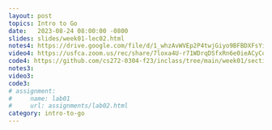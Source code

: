 ```yaml
---
layout: post
topics: Intro to Go
date:   2023-08-24 08:00:00 -0800
slides: slides/week01-lec02.html
notes4: https://drive.google.com/file/d/1_whzAvWVEp2P4twjGiyo9BFBDXFsYia4/view?usp=share_link
video4: https://usfca.zoom.us/rec/share/7loxa4U-r71WDrqDSfxRn6e0ieACyCosQX5P4gB_zDbK4g2d62M1zROpyuE_NaXo.cjNDe5Tdx2TKG-yk
code4: https://github.com/cs272-0304-f23/inclass/tree/main/week01/section04
notes3: 
video3: 
code3: 
# assignment:
#     name: lab01
#     url: assignments/lab02.html
category: intro-to-go
---
```

